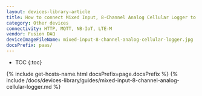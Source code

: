 ```yaml
---
layout: devices-library-article
title: How to connect Mixed Input, 8-Channel Analog Cellular Logger to Klyff?
category: Other devices
connectivity: HTTP, MQTT, NB-IoT, LTE-M
vendor: Fusion DAQ
deviceImageFileName: mixed-input-8-channel-analog-cellular-logger.jpg
docsPrefix: paas/
---
```


* TOC
{:toc}

{% include get-hosts-name.html docsPrefix=page.docsPrefix %}
{% include /docs/devices-library/guides/mixed-input-8-channel-analog-cellular-logger.md %}
